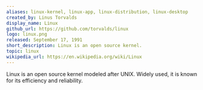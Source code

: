 ```yaml
---
aliases: linux-kernel, linux-app, linux-distribution, linux-desktop
created_by: Linus Torvalds
display_name: Linux
github_url: https://github.com/torvalds/linux
logo: linux.png
released: September 17, 1991
short_description: Linux is an open source kernel.
topic: linux
wikipedia_url: https://en.wikipedia.org/wiki/Linux
---
```

Linux is an open source kernel modeled after UNIX. Widely used, it is known for its efficiency and reliability.
